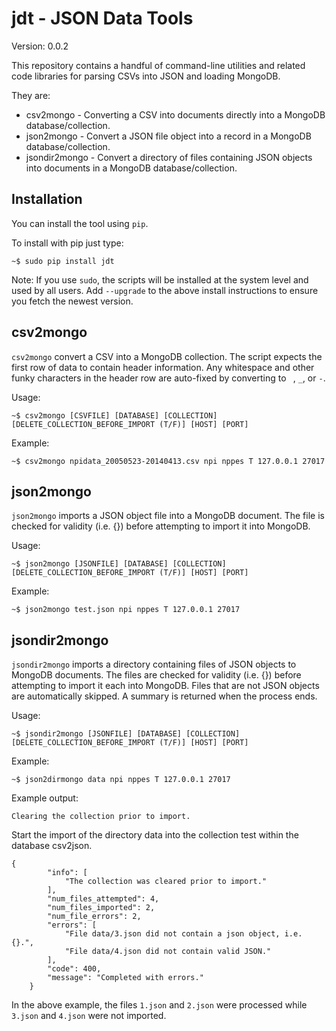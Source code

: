 jdt - JSON Data Tools
=====================

Version: 0.0.2

This repository contains a handful of command-line utilities and
related code libraries for parsing CSVs into JSON and loading MongoDB.

They are:

* csv2mongo           - Converting a CSV into documents directly into a MongoDB database/collection.
* json2mongo          - Convert a JSON file object into a record in a MongoDB database/collection.
* jsondir2mongo       - Convert a directory of files containing JSON objects into documents in a MongoDB database/collection.

Installation
------------

You can install the tool using `pip`.

To install with pip just type:

    ~$ sudo pip install jdt

Note: If you use `sudo`, the scripts  will be installed at the
system level and used by all users. Add  `--upgrade` to the above
install instructions to ensure you fetch the newest version.



csv2mongo
---------

`csv2mongo` convert a CSV into a MongoDB collection.  The script expects the first row of
data to contain header information. Any whitespace and other funky characters in the
header row are auto-fixed by converting to ` `, `_`, or `-`.

Usage:

    ~$ csv2mongo [CSVFILE] [DATABASE] [COLLECTION] [DELETE_COLLECTION_BEFORE_IMPORT (T/F)] [HOST] [PORT]


Example:

    ~$ csv2mongo npidata_20050523-20140413.csv npi nppes T 127.0.0.1 27017




json2mongo
----------

`json2mongo` imports a JSON object file into a MongoDB document. The file is checked
for validity (i.e. {}) before attempting to import it into MongoDB.


Usage:

    ~$ json2mongo [JSONFILE] [DATABASE] [COLLECTION] [DELETE_COLLECTION_BEFORE_IMPORT (T/F)] [HOST] [PORT]

Example:


    ~$ json2mongo test.json npi nppes T 127.0.0.1 27017



jsondir2mongo
-------------


`jsondir2mongo` imports a directory containing files of JSON objects to MongoDB documents.
 The files are checked for validity (i.e. {}) before attempting to import it each into
 MongoDB. Files that are not JSON objects are automatically skipped.  A summary is returned when the process ends.

Usage:

    ~$ jsondir2mongo [JSONFILE] [DATABASE] [COLLECTION] [DELETE_COLLECTION_BEFORE_IMPORT (T/F)] [HOST] [PORT]


Example:


    ~$ json2dirmongo data npi nppes T 127.0.0.1 27017

Example output:


    Clearing the collection prior to import.

Start the import of the directory data into the collection test within the database csv2json.


    {
            "info": [
                "The collection was cleared prior to import."
            ],
            "num_files_attempted": 4,
            "num_files_imported": 2,
            "num_file_errors": 2,
            "errors": [
                "File data/3.json did not contain a json object, i.e. {}.",
                "File data/4.json did not contain valid JSON."
            ],
            "code": 400,
            "message": "Completed with errors."
        }


In the above example, the files `1.json` and `2.json` were processed while `3.json` and
`4.json` were not imported.
